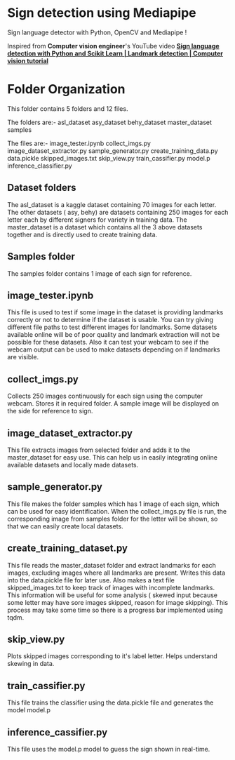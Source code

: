 # Sign detection using Mediapipe

Sign language detector with Python, OpenCV and Mediapipe !

Inspired from **Computer vision engineer**'s YouTube video 
[**Sign language detection with Python and Scikit Learn | Landmark detection | Computer vision tutorial**](https://www.youtube.com/watch?v=MJCSjXepaAM)


# Folder Organization

This folder contains 5 folders and 12 files.

The folders are:-
asl_dataset
asy_dataset
behy_dataset
master_dataset
samples

The files are:-
image_tester.ipynb
collect_imgs.py
image_dataset_extractor.py
sample_generator.py
create_training_data.py
data.pickle
skipped_images.txt
skip_view.py
train_cassifier.py
model.p
inference_classifier.py



## Dataset folders

The asl_dataset is a kaggle dataset containing 70 images for each letter.
The other datasets ( asy, behy) are datasets containing 250 images for each letter each by different signers for variety in training data.
The master_dataset is a dataset which contains all the 3 above datasets together and is directly used to create training data.

## Samples folder

The samples folder contains 1 image of each sign for reference.

## image_tester.ipynb

This file is used to test if some image in the dataset is providing landmarks correctly or not to determine if the dataset is usable. You can try giving different file paths to test different images for landmarks. Some datasets available online will be of poor quality and landmark extraction will not be possible for these datasets. 
Also it can test your webcam to see if the webcam output can be used to make datasets depending on if landmarks are visible.

## collect_imgs.py

Collects 250 images continuously for each sign using the computer webcam. Stores it in required folder. A sample image will be displayed on the side for reference to sign.

## image_dataset_extractor.py

This file extracts images from selected folder and adds it to the master_dataset for easy use. This can help us in easily integrating online available datasets and locally made datasets.

## sample_generator.py

This file makes the folder samples which has 1 image of each sign, which can be used for easy identification. When the collect_imgs.py file is run, the corresponding image from samples folder for the letter will be shown, so that we can easily create local datasets.

## create_training_dataset.py

This file reads the master_dataset folder and extract landmarks for each images, excluding images where all landmarks are present. Writes this data into the data.pickle file for later use. Also makes a text file skipped_images.txt to keep track of images with incomplete landmarks. This information will be useful for some analysis ( skewed input because some letter may have sore images skipped, reason for image skipping).
This process may take some time so there is a progress bar implemented using tqdm.

## skip_view.py

Plots skipped images corresponding to it's label letter. Helps understand skewing in data.

## train_cassifier.py

This file trains the classifier using the data.pickle file and generates the model model.p

## inference_cassifier.py

This file uses the model.p model to guess the sign shown in real-time.
